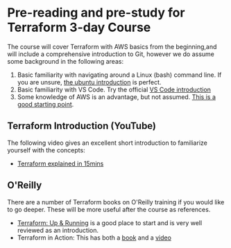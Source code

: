 # Pre-reading and pre-study for Terraform 3-day Course
The course will cover Terraform with AWS basics from the beginning,and will include a comprehensive introduction to Git, however we do assume some background in the following areas:
1. Basic familiarity with navigating around a Linux (bash) command line. If you are unsure, [the ubuntu introduction](https://ubuntu.com/tutorials/command-line-for-beginners#1-overview) is perfect.
2. Basic familiarity with VS Code. Try the official [VS Code introduction](https://code.visualstudio.com/docs/introvideos/basics)
3. Some knowledge of AWS is an advantage, but not assumed. [This is a good starting point](https://aws.amazon.com/getting-started/).

## Terraform Introduction (YouTube)
The following video gives an excellent short introduction to familiarize yourself with the concepts:
- [Terraform explained in 15mins](https://youtu.be/l5k1ai_GBDE)

## O'Reilly
There are a number of Terraform books on O'Reilly training if you would like to go deeper. These will be more useful after the course as references.
- [Terraform: Up & Running](https://www.oreilly.com/library/view/terraform-up/9781492046899/) is a good place to start and is very well reviewed as an introduction.
- Terraform in Action: This has both a [book](https://www.oreilly.com/library/view/terraform-in-action/9781617296895/) and a [video](https://www.oreilly.com/videos/terraform-in-action/9781617296895VE/)


